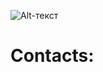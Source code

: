 ![Alt-текст]("https://duolingo-images.s3.amazonaws.com/avatars/91350971/Kcsvqg4KLh/xxlarge" "Подпись")
# Contacts: